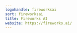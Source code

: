 ```yaml
---
logohandle: fireworksai
sort: fireworksai
title: Fireworks AI
website: https://fireworks.ai/
---
```

